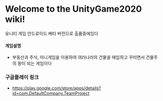 # Welcome to the UnityGame2020 wiki!

유니티 게임 안드로이드 베타 버전으로 출품중에있다

#### 게임설명 
- 부동산과 주식, 미니게임을 이용하여 여러나라의 건물을 매입하고 꾸미면서 건물주의 왕이 되는 게임이다

### 구글플레이 링크
- https://play.google.com/store/apps/details?id=com.DefaultCompany.TeamProject
